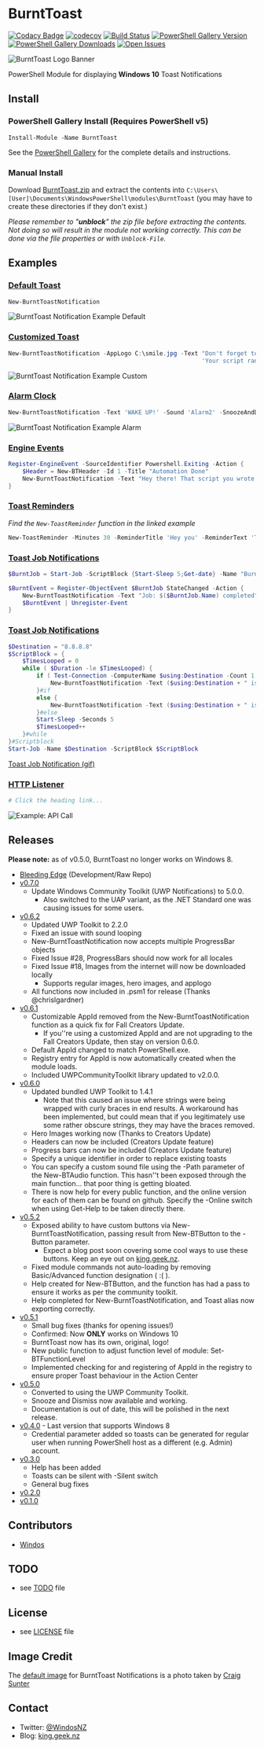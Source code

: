 # BurntToast

[![Codacy Badge](https://api.codacy.com/project/badge/Grade/828836a2a70b4c998de8127fd2150fbc)](https://www.codacy.com/app/Windos/BurntToast?utm_source=github.com&amp;utm_medium=referral&amp;utm_content=Windos/BurntToast&amp;utm_campaign=Badge_Grade)
[![codecov](https://codecov.io/gh/Windos/BurntToast/branch/master/graph/badge.svg)](https://codecov.io/gh/Windos/BurntToast)
[![Build Status](https://dev.azure.com/windosnz/BurntToast/_apis/build/status/Windos.BurntToast-Build?branchName=master)](https://dev.azure.com/windosnz/BurntToast/_build/latest?definitionId=2&branchName=master)
[![PowerShell Gallery Version](https://img.shields.io/powershellgallery/v/BurntToast.svg)](https://www.powershellgallery.com/packages/BurntToast)
[![PowerShell Gallery Downloads](https://img.shields.io/powershellgallery/dt/BurntToast.svg)](https://www.powershellgallery.com/packages/BurntToast)
[![Open Issues](https://img.shields.io/github/issues-raw/Windos/BurntToast.svg)](https://github.com/Windos/BurntToast/issues)

![BurntToast Logo Banner](/Media/BurntToast-Wide.png)

PowerShell Module for displaying **Windows 10** Toast Notifications

## Install

### PowerShell Gallery Install (Requires PowerShell v5)

    Install-Module -Name BurntToast

See the [PowerShell Gallery](http://www.powershellgallery.com/packages/BurntToast/) for the complete details and instructions.

### Manual Install

Download [BurntToast.zip](https://github.com/Windos/BurntToast/releases/download/v0.6.2/BurntToast.zip) and extract the contents into `C:\Users\[User]\Documents\WindowsPowerShell\modules\BurntToast` (you may have to create these directories if they don't exist.)

*Please remember to "**unblock**" the zip file before extracting the contents. Not doing so will result in the module not working correctly. This can be done via the file properties or with `Unblock-File`.*

## Examples

### [Default Toast](/Examples/Example01/)

```powershell
New-BurntToastNotification
```

![BurntToast Notification Example Default](/Examples/Example01/Example1-Default.png)

### [Customized Toast](/Examples/Example02/)

```powershell
New-BurntToastNotification -AppLogo C:\smile.jpg -Text "Don't forget to smile!",
                                                       'Your script ran successfully, celebrate!'
```

![BurntToast Notification Example Custom](/Examples/Example02/Example2-Custom.png)

### [Alarm Clock](/Examples/Example03/)

```powershell
New-BurntToastNotification -Text 'WAKE UP!' -Sound 'Alarm2' -SnoozeAndDismiss
```

![BurntToast Notification Example Alarm](/Examples/Example03/Example3-Alarm.png)

### [Engine Events](/Examples/Example04/)

```powershell
Register-EngineEvent -SourceIdentifier Powershell.Exiting -Action {
    $Header = New-BTHeader -Id 1 -Title "Automation Done"
    New-BurntToastNotification -Text "Hey there! That script you wrote is finished." -Silent -Header $Header
}
```

### [Toast Reminders](/Examples/Example05/)

_Find the `New-ToastReminder` function in the linked example_

```powershell
New-ToastReminder -Minutes 30 -ReminderTitle 'Hey you' -ReminderText 'The coffee is brewed'
```

### [Toast Job Notifications](/Examples/Example06/)

```powershell
$BurntJob = Start-Job -ScriptBlock {Start-Sleep 5;Get-date} -Name "BurntJob"

$BurntEvent = Register-ObjectEvent $BurntJob StateChanged -Action {
    New-BurntToastNotification -Text "Job: $($BurntJob.Name) completed"
    $BurntEvent | Unregister-Event
}
```

### [Toast Job Notifications](/Examples/Example07/)

```powershell
$Destination = "8.8.8.8"
$ScriptBlock = {
    $TimesLooped = 0
    while ( $Duration -le $TimesLooped) {
        if ( Test-Connection -ComputerName $using:Destination -Count 1 -Quiet ) {
            New-BurntToastNotification -Text ($using:Destination + " is online"), ("Last checked :" + (Get-Date).ToString()) -UniqueIdentifier $using:Destination
        }#if
        else {
            New-BurntToastNotification -Text ($using:Destination + " is offline"), ("Last checked :" + (Get-Date).ToString()) -UniqueIdentifier $using:Destination
        }#else
        Start-Sleep -Seconds 5
        $TimesLooped++
    }#while
}#Scriptblock
Start-Job -Name $Destination -ScriptBlock $ScriptBlock
```

[Toast Job Notification (gif)](/Examples/Example06/Example06_Get-ToastJobNotification.gif)

### [HTTP Listener](/Examples/Example08/)

```powershell
# Click the heading link...
```

![Example: API Call](/Examples/Example08/ApiToast.png)

## Releases

__Please note:__ as of v0.5.0, BurntToast no longer works on Windows 8.

* [Bleeding Edge](https://github.com/Windos/BurntToast/archive/v0.6.2.zip) (Development/Raw Repo)
* [v0.7.0](https://github.com/Windos/BurntToast/releases/download/v0.7.0/BurntToast.zip)
  * Update Windows Community Toolkit (UWP Notifications) to 5.0.0.
    * Also switched to the UAP variant, as the .NET Standard one was causing issues for some users.
* [v0.6.2](https://github.com/Windos/BurntToast/releases/download/v0.6.2/BurntToast.zip)
  * Updated UWP Toolkit to 2.2.0
  * Fixed an issue with sound looping
  * New-BurntToastNotification now accepts multiple ProgressBar objects
  * Fixed Issue #28, ProgressBars should now work for all locales
  * Fixed Issue #18, Images from the internet will now be downloaded locally
    * Supports regular images, hero images, and applogo
  * All functions now included in .psm1 for release (Thanks @chrislgardner)
* [v0.6.1](https://github.com/Windos/BurntToast/releases/download/v0.6.1/BurntToast.zip)
  * Customizable AppId removed from the New-BurntToastNotification function as a quick fix for Fall Creators Update.
    * If you''re using a customized AppId and are not upgrading to the Fall Creators Update, then stay on version 0.6.0.
  * Default AppId changed to match PowerShell.exe.
  * Registry entry for AppId is now automatically created when the module loads.
  * Included UWPCommunityToolkit library updated to v2.0.0.
* [v0.6.0](https://github.com/Windos/BurntToast/releases/download/v0.6.0/BurntToast.zip)
  * Updated bundled UWP Toolkit to 1.4.1
    * Note that this caused an issue where strings were being wrapped with curly braces in end results. A workaround has been implemented, but could mean that if you legitimately use some rather obscure strings, they may have the braces removed.
  * Hero Images working now (Thanks to Creators Update)
  * Headers can now be included (Creators Update feature)
  * Progress bars can now be included (Creators Update feature)
  * Specify a unique identifier in order to replace existing toasts
  * You can specify a custom sound file using the -Path parameter of the New-BTAudio function. This hasn''t been exposed through the main function... that poor thing is getting bloated.
  * There is now help for every public function, and the online version for each of them can be found on github. Specify the -Online switch when using Get-Help to be taken directly there.
* [v0.5.2](https://github.com/Windos/BurntToast/releases/download/v0.5.2/BurntToast.zip)
  * Exposed ability to have custom buttons via New-BurntToastNotification, passing result from New-BTButton to the -Button parameter.
    * Expect a blog post soon covering some cool ways to use these buttons. Keep an eye out on [king.geek.nz](http://king.geek.nz).
  * Fixed module commands not auto-loading by removing Basic/Advanced function designation ( :( ).
  * Help created for New-BTButton, and the function has had a pass to ensure it works as per the community toolkit.
  * Help completed for New-BurntToastNotification, and Toast alias now exporting correctly.
* [v0.5.1](https://github.com/Windos/BurntToast/releases/download/v0.5.1/BurntToast.zip)
  * Small bug fixes (thanks for opening issues!)
  * Confirmed: Now **ONLY** works on Windows 10
  * BurntToast now has its own, original, logo!
  * New public function to adjust function level of module: Set-BTFunctionLevel
  * Implemented checking for and registering of AppId in the registry to ensure proper Toast behaviour in the Action Center
* [v0.5.0](https://github.com/Windos/BurntToast/releases/download/v0.5.0/BurntToast.zip)
  * Converted to using the UWP Community Toolkit.
  * Snooze and Dismiss now available and working.
  * Documentation is out of date, this will be polished in the next release.
* [v0.4.0](https://github.com/Windos/BurntToast/releases/download/v0.4.0/BurntToast.zip) - Last version that supports Windows 8
  * Credential parameter added so toasts can be generated for regular user when running PowerShell host as a different (e.g. Admin) account.
* [v0.3.0](https://github.com/Windos/BurntToast/releases/download/v0.3.0/BurntToast.zip)
  * Help has been added
  * Toasts can be silent with -Silent switch
  * General bug fixes
* [v0.2.0](https://github.com/Windos/BurntToast/releases/download/v0.2.0/BurntToast.zip)
* [v0.1.0](https://github.com/Windos/BurntToast/releases/download/v0.1.0/BurntToast.zip)

## Contributors

* [Windos](https://github.com/Windos)

## TODO

* see [TODO](TODO.md) file

## License

* see [LICENSE](LICENSE.md) file

## Image Credit

The [default image](BurntToast.png) for BurntToast Notifications is a photo taken by [Craig Sunter](https://www.flickr.com/photos/16210667@N02/17230428864)

## Contact

* Twitter: [@WindosNZ](https://twitter.com/windosnz)
* Blog: [king.geek.nz](http://king.geek.nz/)
